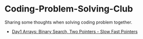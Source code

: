 # Coding-Problem-Solving-Club
Sharing some thoughts when solving coding problem together.

- [Day1 Arrays: Binary Search, Two Pointers - Slow Fast Pointers](Day1-Array.md)

